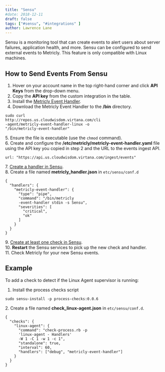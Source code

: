 ```yaml
---
title: "Sensu"
#date: 2018-12-11
draft: false
tags: ["#sensu", "#integrations" ]
author: Lawrence Lane
---
```

Sensu is a monitoring tool that can create events to alert users about server failures, application health, and more. Sensu can be configured to send external events to Metricly. This feature is only compatible with Linux machines.

## How to Send Events From Sensu

1. Hover on your account name in the top right-hand corner and click **API Keys** from the drop-down menu.
2. Copy the **API key** from the custom integration in the table.
3. Install the [Metricly Event Handler](https://github.com/netuitive/netuitive-event-handler).
4. Download the Metricly Event Handler to the **/bin** directory.

```
sudo curl
http://repos.us.cloudwisdom.virtana.com/cli
-agent/metricly-event-handler-linux -o
"/bin/metricly-event-handler"
```
5\. Ensure the file is executable (use the `chmod` command).  
6. Create and configure the **/etc/metricly/metricly-event-handler.yaml** file using the API key you copied in step 2 and the URL to the events ingest API.

```
url: "https://api.us.cloudwisdom.virtana.com/ingest/events"
```
7\. [Create a handler in Sensu](https://sensuapp.org/docs/latest/handlers).  
8. Create a file named **metricly_handler.json** in `etc/sensu/conf.d`

```
{
  "handlers": {
    "metricly-event-handler": {
      "type": "pipe",
      "command": "/bin/metricly
      -event-handler stdin -s Sensu",
      "severities": [
        "critical",
        "ok"
      ]
    }
  }
}
```
9\. [Create at least one check in Sensu](https://sensuapp.org/docs/latest/getting-started-with-checks).  
10. **Restart** the Sensu services to pick up the new check and handler.  
11. Check Metricly for your new Sensu events.  


## Example

To add a check to detect if the Linux Agent supervisor is running:

1. Install the process checks script

```
sudo sensu-install -p process-checks:0.0.6
```
2\. Create a file named **check_linux-agent.json** in `etc/sensu/conf.d`.

```
{
  "checks": {
    "linux-agent": {
      "command": "check-process.rb -p
      'linux-agent - Handlers'
      -W 1 -C 1 -w 1 -c 1",
      "standalone": true,
      "interval": 60,
      "handlers": ["debug", "metricly-event-handler"]
    }
  }
}
```
